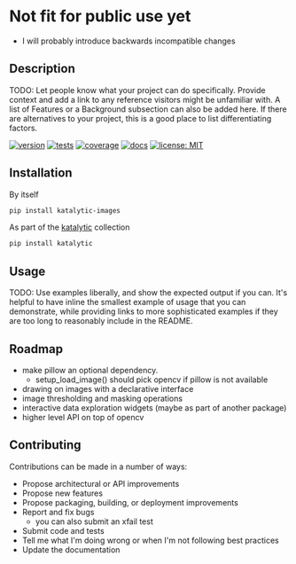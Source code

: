 # Not fit for public use yet
- I will probably introduce backwards incompatible changes

## Description
TODO: Let people know what your project can do specifically. Provide context and add a link to any reference visitors might be unfamiliar with. A list of Features or a Background subsection can also be added here. If there are alternatives to your project, this is a good place to list differentiating factors.

[![version](https://img.shields.io/pypi/v/katalytic-images)](https://pypi.org/project/katalytic-images/)
[![tests](https://gitlab.com/katalytic/katalytic-images/badges/main/pipeline.svg?key_text=tests&key_width=38)](https://gitlab.com/katalytic/katalytic-images/-/commits/main)
[![coverage](https://gitlab.com/katalytic/katalytic-images/badges/main/coverage.svg)](https://gitlab.com/katalytic/katalytic-images/-/commits/main)
[![docs](https://img.shields.io/readthedocs/katalytic-images.svg)](https://katalytic-images.readthedocs.io/en/latest/)
[![license: MIT](https://img.shields.io/badge/License-MIT-yellow.svg)](https://opensource.org/licenses/MIT)

## Installation
By itself
```bash
pip install katalytic-images
```

As part of the [katalytic](https://gitlab.com/katalytic/katalytic) collection
```bash
pip install katalytic
```

## Usage
TODO: Use examples liberally, and show the expected output if you can. It's helpful to have inline the smallest example of usage that you can demonstrate, while providing links to more sophisticated examples if they are too long to reasonably include in the README.

## Roadmap
- make pillow an optional dependency.
	- setup_load_image() should pick opencv if pillow is not available
- drawing on images with a declarative interface
- image thresholding and masking operations
- interactive data exploration widgets (maybe as part of another package)
- higher level API on top of opencv

## Contributing
Contributions can be made in a number of ways:
- Propose architectural or API improvements
- Propose new features
- Propose packaging, building, or deployment improvements
- Report and fix bugs
	- you can also submit an xfail test
- Submit code and tests
- Tell me what I'm doing wrong or when I'm not following best practices
- Update the documentation
